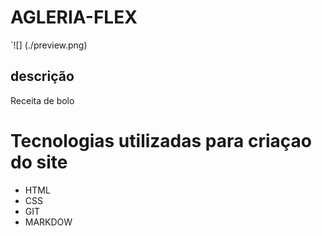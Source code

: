 # AGLERIA-FLEX
`![] (./preview.png)

## descrição
 Receita de bolo 


# Tecnologias utilizadas para criaçao do site
* HTML
* CSS
* GIT
* MARKDOW
